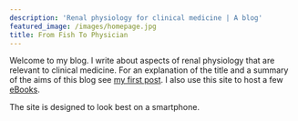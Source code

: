 ```yaml
---
description: 'Renal physiology for clinical medicine | A blog'
featured_image: /images/homepage.jpg
title: From Fish To Physician
---
```


Welcome to my blog.  I write about aspects of renal physiology that are relevant to clinical medicine.  For an explanation of the title and a summary of the aims of this blog see [my first post](/post/first-post/index.html).  I also use this site to host a few [eBooks](/ebooks/index.html).  

The site is designed to look best on a smartphone.  

<!--
## Future posts:  

- Why does terlipressin not cause hyponatraemia?  
- When is a diuretic not a diuretic?
- MALA land
- How do diuretics influence water homeostasis?  
- How does tacrolimus cause hyperkalaemia?  
- Why does hypomagnesaemia cause hypokalaemia?  
- What is the mechanism of oedema in nephrotic syndrome?   
- How do SGLT2 inhibitors work?  
- Un-coupling salt and water (the natriuretic-ureotelic system)  
- The five curves at the heart of fluid-electrolyte homeostasis  
-->

<!--
## The science behind the art of medicine:

- medicine = diagnosis, treatment, communication - in the broadest terms  

- understanding Bayesian statistics - pre-test probability and liklihood ratios
- understanding stats - not just p-values (i.e. point estimate and effect size more important)  
- understanding the RCT (i.e. magic of randomisation)
- acceptable non-adherance  
- cognitive biases (e.g. behavioural heurisitics in CABG, NEJM 2020)  
- know the mechanism (e.g. DKA in anuria - because 1. never exact fit for protocol / RCT and understanding mechanisms can deviate from these; 2. interesting; 3. research)  
- art is to simplify (e.g. problem list video)  
- RCT paper (Collins and Peto, NEJM 2020): Value of RCTs - example of cancer and CVS risk and statins in Danish cohort / Masking...
...RCT > RRR > is this likely to be different? (sometimes it is e.g. statins in HD) > apply to population AR

Use animal / in vitro models when RCT not feasible in humans to prove causation and to untangle molecular mechanism etc.  Role of Mendelian randomisation studies.  

## OR Covid-19 as microcosm:
- limitations of medicine (Larry weed; proning; family)
- molecular medicine (evolutionary tree) / RCTs (proning)
- value of RCT = fallacy of compassionate use
- Bayeseian fallacy (move to +ve zone if neg and repeating)  
- why leave logic when panic?

![Larry Weed's grand round](http://www.gregoryschmidt.ca/writing/dr-larry-weeds-1971-lecture)
"The way you handle the data determines the way you think." - parallel with Schimel - clear writing fuels clear thinking  
"Don't play Sherlock Holmes too early" - have to establish a comprehensive database (e.g. full history, basic labs) before attempting any deduction - or else will go down wrong path.  
"God and the chiropracters will cure 90% of patients; the only reason we have hospitals is to catch the final 10%".  
Use definite "problems" defined at the level of certainty (could be a physiological finding or a symptom rather than a diagnosis); avoid "impressions" - subjective (would have to have the doctor who wrote it with you to interpret the meaning!)
"The sickest kidney is smarter than the brightest intern"
Doctors as guidance systems in an uncertain world - NOT definitive oracles - hence the requirement for good data
Do the thinking BEFORE ordering the test
-->

